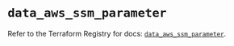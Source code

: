 # `data_aws_ssm_parameter`

Refer to the Terraform Registry for docs: [`data_aws_ssm_parameter`](https://registry.terraform.io/providers/hashicorp/aws/6.13.0/docs/data-sources/ssm_parameter).
